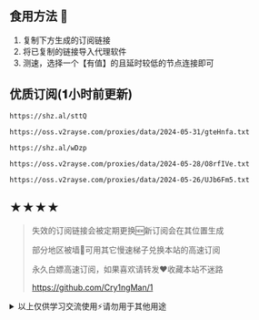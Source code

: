 ## 食用方法 🍖
1. 复制下方生成的订阅链接
2. 将已复制的链接导入代理软件
3. 测速，选择一个【有值】的且延时较低的节点连接即可

## 优质订阅(𝟏小时前更新)
```
https://shz.al/sttQ
```
```
https://oss.v2rayse.com/proxies/data/2024-05-31/gteHnfa.txt
```
```
https://shz.al/wDzp
```
```
https://oss.v2rayse.com/proxies/data/2024-05-28/O8rfIVe.txt
```
```
https://oss.v2rayse.com/proxies/data/2024-05-26/UJb6Fm5.txt
```

## ★★★★
> 失效的订阅链接会被定期更换🆕新订阅会在其位置生成
> 
> 部分地区被墙🚫可用其它慢速梯子兑换本站的高速订阅
>
> 永久白嫖高速订阅，如果喜欢请转发❤️收藏本站不迷路
>
> https://github.com/Cry1ngMan/1

<details>
<summary>以上仅供学习交流使用⚡️请勿用于其他用途</summary>

[![Stargazers over time](https://starchart.cc/Cry1ngMan/1.svg)](https://starchart.cc/Cry1ngMan/1)
[![GitHub stars](https://img.shields.io/github/stars/Cry1ngMan/1.svg?style=social&label=Stars)](https://github.com/Cry1ngMan/1/stargazers)
<img src="https://komarev.com/ghpvc/?username=Cry1ngMan&label=Views&color=0e75b6&style=flat" alt="访问量统计" />
</details>
